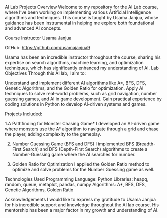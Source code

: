 AI Lab Projects
Overview
Welcome to my repository for the AI Lab course, where I’ve been working on implementing various Artificial Intelligence algorithms and techniques. This course is taught by Usama Janjua, whose guidance has been instrumental in helping me explore both foundational and advanced AI concepts.

Course Instructor
Usama Janjua

GitHub: https://github.com/usamajanjua9

Usama has been an incredible instructor throughout the course, sharing his expertise on search algorithms, machine learning, and optimization techniques, which has significantly enhanced my understanding of AI.
Lab Objectives
Through this AI lab, I aim to:

Understand and implement different AI algorithms like A*, BFS, DFS, Genetic Algorithms, and the Golden Ratio for optimization.
Apply AI techniques to solve real-world problems, such as grid navigation, number guessing games, and AI in game development.
Gain practical experience by coding solutions in Python to develop AI-driven systems and games.

Projects Included:

1.A Pathfinding for Monster Chasing Game*
I developed an AI-driven game where monsters use the A* algorithm to navigate through a grid and chase the player, adding complexity to the gameplay.

2. Number Guessing Game (BFS and DFS)
I implemented BFS (Breadth-First Search) and DFS (Depth-First Search) algorithms to create a Number-Guessing game where the AI searches for number.

3. Golden Ratio for Optimization
I applied the Golden Ratio method to optimize and solve problems for the Number Guessing game as well.

Technologies Used
Programming Language: Python
Libraries: heapq, random, queue, metaplot, pandas, numpy
Algorithms: A*, BFS, DFS, Genetic Algorithms, Golden Ratio

Acknowledgements
I would like to express my gratitude to Usama Janjua for his incredible support and knowledge throughout the AI lab course. His mentorship has been a major factor in my growth and understanding of AI.

